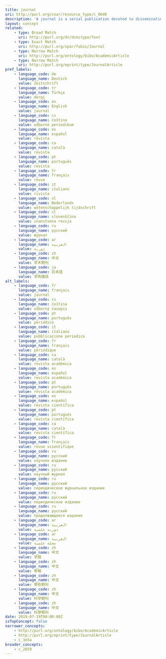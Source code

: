 ```yaml
---
title: journal
uri: http://purl.org/coar/resource_type/c_0640
description: 'A journal is a serial publication devoted to disseminating original research and current developments on a subject.  (Adapted from ODLIS) [Source: http://dspacecris.eurocris.org/cris/classcerif/classcerif00422]'
layout: concept
related:
    - type: Broad Match
      uri: http://purl.org/dc/dcmitype/Text
    - type: Exact Match
      uri: http://purl.org/spar/fabio/Journal
    - type: Narrow Match
      uri: http://purl.org/ontology/bibo/AcademicArticle
    - type: Narrow Match
      uri: http://purl.org/eprint/type/JournalArticle
pref_labels:
    - language_code: de
      language_name: Deutsch
      value: Zeitschrift
    - language_code: tr
      language_name: Türkçe
      value: dergi
    - language_code: en
      language_name: English
      value: journal
    - language_code: cs
      language_name: čeština
      value: odborné periodikum
    - language_code: es
      language_name: español
      value: revista
    - language_code: ca
      language_name: català
      value: revista
    - language_code: pt
      language_name: português
      value: revista
    - language_code: fr
      language_name: français
      value: revue
    - language_code: it
      language_name: italiano
      value: rivista
    - language_code: nl
      language_name: Nederlands
      value: wetenschappelijk tijdschrift
    - language_code: sl
      language_name: slovenščina
      value: znanstvena revija
    - language_code: ru
      language_name: русский
      value: журнал
    - language_code: ar
      language_name: العربية
      value: دورية
    - language_code: zh
      language_name: 中文
      value: 学术期刊
    - language_code: ja
      language_name: 日本語
      value: 学術雑誌
alt_labels:
    - language_code: fr
      language_name: français
      value: journal
    - language_code: cs
      language_name: čeština
      value: odborný časopis
    - language_code: pt
      language_name: português
      value: periódico
    - language_code: it
      language_name: italiano
      value: pubblicazione periodica
    - language_code: fr
      language_name: français
      value: périodique
    - language_code: ca
      language_name: català
      value: revista acadèmica
    - language_code: es
      language_name: español
      value: revista académica
    - language_code: pt
      language_name: português
      value: revista académica
    - language_code: es
      language_name: español
      value: revista científica
    - language_code: pt
      language_name: português
      value: revista científica
    - language_code: ca
      language_name: català
      value: revista científica
    - language_code: fr
      language_name: français
      value: revue scientifique
    - language_code: ru
      language_name: русский
      value: научное издание
    - language_code: ru
      language_name: русский
      value: научный журнал
    - language_code: ru
      language_name: русский
      value: периодическое журнальное издание
    - language_code: ru
      language_name: русский
      value: периодическое издание
    - language_code: ru
      language_name: русский
      value: продолжающееся издание
    - language_code: ar
      language_name: العربية
      value: دورية علمية
    - language_code: ar
      language_name: العربية
      value: مجلة علمية
    - language_code: zh
      language_name: 中文
      value: 学报
    - language_code: zh
      language_name: 中文
      value: 學報
    - language_code: zh
      language_name: 中文
      value: 學術期刊
    - language_code: zh
      language_name: 中文
      value: 科学期刊
    - language_code: zh
      language_name: 中文
      value: 科學期刊
date: 2019-07-19T00:00:00Z
isTopConcept: false
narrower_concepts:
    - http://purl.org/ontology/bibo/AcademicArticle
    - http://purl.org/eprint/type/JournalArticle
    - c_3e5a
broader_concepts:
    - c_2659
---
```


